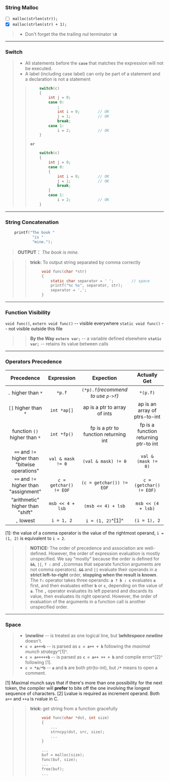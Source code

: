 ### String Malloc

- [ ] `malloc(strlen(str));`
- [x] `malloc(strlen(str) + 1);`
  
> * Don't forget the the trailing nul terminator **`\0`**

---

### Switch

> * All statements before the **`case`** that matches the expression will not be executed. 
> * A label (including case label) can only be part of a statement and a declaration is not a statement
>> ```c
>>     switch(c)
>>     {
>>         int j = 0;
>>         case 0:
>>             ;
>>             int i = 0;        // OK
>>             j = 1;            // OK
>>             break;
>>         case 1:
>>             i = 2;            // OK
>>     }
>> ```
>> **`or`**
>> ```c
>>     switch(c)
>>     {
>>         int j = 0;
>>         case 0:
>>         {
>>             int i = 0;        // OK
>>             j = 1;            // OK
>>             break;
>>         }
>>         case 1:
>>             i = 2;            // OK
>>     }
>> ```
---

### String Concatenation

```c
    printf("The book "
            "is "
            "mine.");
```
> **OUTPUT：** *The book is mine.*

>> **trick:** To output string separated by comma correctly
>> ```c
>>      void func(char *str)
>>      {
>>          static char separator = ' ';        // space
>>          printf("%c %s", separator, str);
>>          separator = ',';
>>      }
>> ```

---

### Function Visibility

`void func()`, `extern void func()` -- visible everywhere
`static void func()` -- not visible outside this file

>> **By the Way** 
>> **`extern var;`** -- a variable defined elsewhere
>> **`static var;`** -- retains its value between calls 

---

### Operators Precedence

|                   Precedence                   |       Expression       |               Expection               |             Actually Get              |
| :--------------------------------------------: | :--------------------: | :-----------------------------------: | :-----------------------------------: |
|              `.` higher than `*`               |         `*p.f`         |  `(*p).f`*(recommend to use `p->f`)*  |               `*(p.f)`                |
|              `[]` higher than `*`              |      `int *ap[]`       |     ap is a ptr to array of ints      |     ap is an array of ptrs-to-int     |
|         function `()` higher than `*`          |      `int *fp()`       | fp is a ptr to function returning int | fp is a function returning ptr-to int |
| `==` and `!=` higher than "bitwise operations" |   `val & mask != 0`    |          `(val & mask) != 0`          |          `val & (mask != 0)`          |
|     `==` and `!=` higher than "assignment"     | `c = getchar() != EOF` |       `(c = getchar()) != EOF`        |       `c = (getchar() != EOF)`        |
|       “arithmetic" higher than "shift"        |    `msb << 4 + lsb`    |          `(msb << 4) + lsb`           |          `msb << (4 + lsb)`           |
|                   `,` lowest                   |       `i = 1, 2`       |           `i = (1, 2)`^[1]^           |             `(i = 1), 2`              |

[1]:  the value of a comma operator is the value of the rightmost operand, `i = (1, 2)` is equivalent to `i = 2`.

>> **NOTICE:**  The order of precedence and association are well-defined. However, the order of expression evaluation is mostly unspecified. We say "mostly" because the order is defined for **`&&`**, **`||`**, **`? :`** and **`,`**(commas that separate function arguments are not comma operators). **`&&`** and **`||`** evaluate their operands in a **strict left-to-right** order, **stopping when the result is known**. The **`?:`** operator takes three operands: **`a ? b : c`** evaluates **`a`** first, and then evaluates either **`b`** or **`c`**, depending on the value of **`a`**. The **`,`** operator evaluates its left pperand and discards its value, then evaluates its right operand. However, the order of evaluation of the arguments in a function call is another unspecified order.

---

### Space
> * ***\newline*** -- is treated as one logical line, but ***\whitespace newline*** doesn't.
> * **`c = a+++b`** -- is parsed as **`c = a++ + b`** following  the *maximal munch strategy*^[1]^.
> * **`c = a+++++b`** -- is parsed as **`c = a++ ++ + b`** and compile error^[2]^ following [1].
> * **`c = *a/*b`** -- **`a`** and **`b`** are both ptr(to-int), but **`/*`** means to open a comment.

[1] Maximal munch says that if there's more than one possibility for the next token, the compiler will **prefer** to bite off the one involving the longest sequence of characters.
[2] Lvalue is required as increment operand. Both `a++` and `++a` is rvalue in C.

>> **trick:** get string from a function gracefully
>> ```c
>>      void func(char *dst, int size)
>>      {
>>          ...
>>          strncpy(dst, src, size);
>>          ...    
>>      }
>>
>>      ...
>>      buf = malloc(size);
>>      func(buf, size);
>>      ...
>>      free(buf);
>>      ...
>> ```
